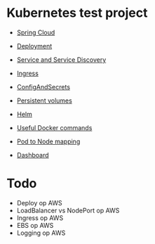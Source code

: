 # Kubernetes test project

- [Spring Cloud](springcloud.md)
- [Deployment](deployment.md)
- [Service and Service Discovery](service.md)
- [Ingress](ingress.md)
- [ConfigAndSecrets](configAndSecrets.md)
- [Persistent volumes](volumes.md)
- [Helm](helm.md)
- [Useful Docker commands](docker.md)
- [Pod to Node mapping](podNodeMapping.md)


- [Dashboard](dashboard.md)


# Todo

- Deploy op AWS
- LoadBalancer vs NodePort op AWS
- Ingress op AWS
- EBS op AWS
- Logging op AWS


    
